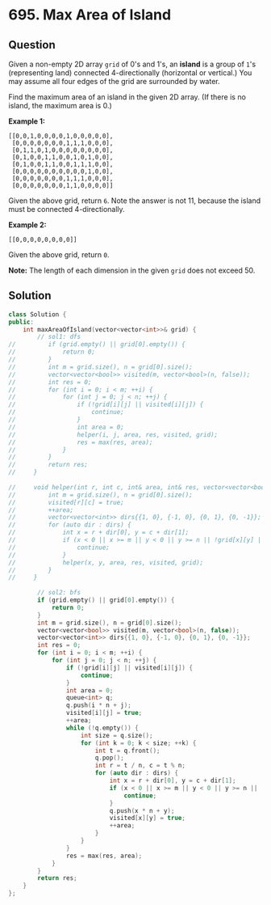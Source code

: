 # 695. Max Area of Island

## Question

Given a non-empty 2D array `grid` of 0's and 1's, an **island** is a group of `1`'s \(representing land\) connected 4-directionally \(horizontal or vertical.\) You may assume all four edges of the grid are surrounded by water.

Find the maximum area of an island in the given 2D array. \(If there is no island, the maximum area is 0.\)

**Example 1:**

```text
[[0,0,1,0,0,0,0,1,0,0,0,0,0],
 [0,0,0,0,0,0,0,1,1,1,0,0,0],
 [0,1,1,0,1,0,0,0,0,0,0,0,0],
 [0,1,0,0,1,1,0,0,1,0,1,0,0],
 [0,1,0,0,1,1,0,0,1,1,1,0,0],
 [0,0,0,0,0,0,0,0,0,0,1,0,0],
 [0,0,0,0,0,0,0,1,1,1,0,0,0],
 [0,0,0,0,0,0,0,1,1,0,0,0,0]]
```

Given the above grid, return `6`. Note the answer is not 11, because the island must be connected 4-directionally.

**Example 2:**

```text
[[0,0,0,0,0,0,0,0]]
```

Given the above grid, return `0`.

**Note:** The length of each dimension in the given `grid` does not exceed 50.

## Solution

```cpp
class Solution {
public:
    int maxAreaOfIsland(vector<vector<int>>& grid) {
        // sol1: dfs
//         if (grid.empty() || grid[0].empty()) {
//             return 0;
//         }
//         int m = grid.size(), n = grid[0].size();
//         vector<vector<bool>> visited(m, vector<bool>(n, false));
//         int res = 0;
//         for (int i = 0; i < m; ++i) {
//             for (int j = 0; j < n; ++j) {
//                 if (!grid[i][j] || visited[i][j]) {
//                     continue;
//                 }
//                 int area = 0;
//                 helper(i, j, area, res, visited, grid);
//                 res = max(res, area);
//             }
//         }
//         return res;
//     }
    
//     void helper(int r, int c, int& area, int& res, vector<vector<bool>>& visited, vector<vector<int>>& grid) {
//         int m = grid.size(), n = grid[0].size();
//         visited[r][c] = true;
//         ++area;
//         vector<vector<int>> dirs{{1, 0}, {-1, 0}, {0, 1}, {0, -1}};
//         for (auto dir : dirs) {
//             int x = r + dir[0], y = c + dir[1];
//             if (x < 0 || x >= m || y < 0 || y >= n || !grid[x][y] || visited[x][y]) {
//                 continue;
//             }
//             helper(x, y, area, res, visited, grid);
//         }
//     }
        
        // sol2: bfs
        if (grid.empty() || grid[0].empty()) {
            return 0;
        }
        int m = grid.size(), n = grid[0].size();
        vector<vector<bool>> visited(m, vector<bool>(n, false));
        vector<vector<int>> dirs{{1, 0}, {-1, 0}, {0, 1}, {0, -1}};
        int res = 0;
        for (int i = 0; i < m; ++i) {
            for (int j = 0; j < n; ++j) {
                if (!grid[i][j] || visited[i][j]) {
                    continue;
                }
                int area = 0;
                queue<int> q;
                q.push(i * n + j);
                visited[i][j] = true;
                ++area;
                while (!q.empty()) {
                    int size = q.size();
                    for (int k = 0; k < size; ++k) {
                        int t = q.front();
                        q.pop();
                        int r = t / n, c = t % n;
                        for (auto dir : dirs) {
                            int x = r + dir[0], y = c + dir[1];
                            if (x < 0 || x >= m || y < 0 || y >= n || !grid[x][y] || visited[x][y]) {
                                continue;
                            }
                            q.push(x * n + y);
                            visited[x][y] = true;
                            ++area;
                        }
                    }
                }
                res = max(res, area);
            }
        }
        return res;
    }
};
```

